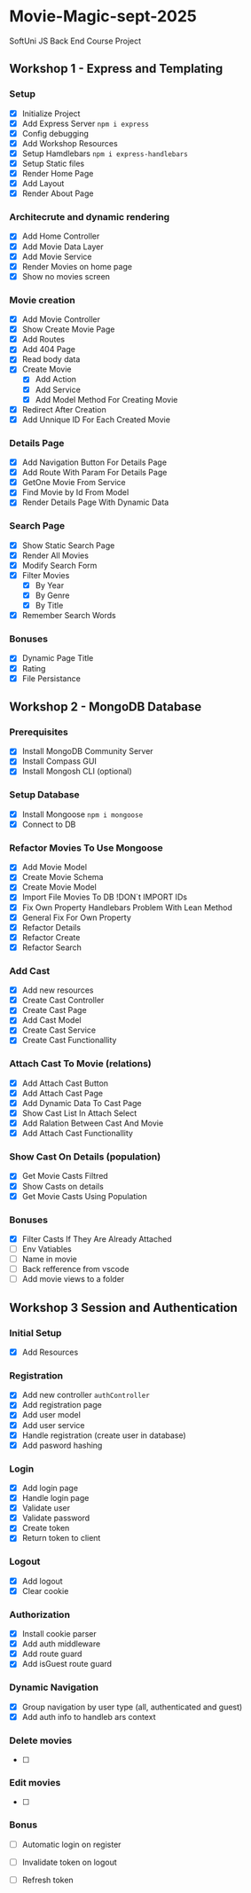 # Movie-Magic-sept-2025
SoftUni JS Back End Course Project

## Workshop 1 - Express and Templating

### Setup
 - [x] Initialize Project
 - [x] Add Express Server `npm i express`
 - [x] Config debugging
 - [x] Add Workshop Resources
 - [x] Setup Hamdlebars `npm i express-handlebars` 
 - [x] Setup Static files
 - [x] Render Home Page
 - [x] Add Layout
 - [x] Render About Page

### Architecrute and dynamic rendering
 - [x] Add Home Controller
 - [x] Add Movie Data Layer
 - [x] Add Movie Service
 - [x] Render Movies on home page
 - [x] Show no movies screen
 
### Movie creation
 - [x] Add Movie Controller
 - [x] Show Create Movie Page
 - [x] Add Routes
 - [x] Add 404 Page
 - [x] Read body data
 - [x] Create Movie 
    - [x] Add Action
    - [x] Add Service
    - [x] Add Model Method For Creating Movie
 - [x] Redirect After Creation
 - [x] Add Unnique ID For Each Created Movie

### Details Page
 - [x] Add Navigation Button For Details Page
 - [x] Add Route With Param For Details Page
 - [x] GetOne Movie From Service
 - [x] Find Movie by Id From Model
 - [x] Render Details Page With Dynamic Data

### Search Page
 - [x] Show Static Search Page
 - [x] Render All Movies 
 - [x] Modify Search Form
 - [x] Filter Movies
   - [x] By Year
   - [x] By Genre
   - [x] By Title
 - [x] Remember Search Words

### Bonuses
 - [x] Dynamic Page Title
 - [x] Rating
 - [x] File Persistance

## Workshop 2 - MongoDB Database

### Prerequisites
 - [x] Install MongoDB Community Server
 - [x] Install Compass GUI
 - [x] Install Mongosh CLI (optional)

### Setup Database
 - [x] Install Mongoose `npm i mongoose`
 - [x] Connect to DB 

### Refactor Movies To Use Mongoose
 - [x] Add Movie Model
  - [x] Create Movie Schema
  - [x] Create Movie Model
 - [x] Import File Movies To DB !DON`t IMPORT IDs
 - [x] Fix Own Property Handlebars Problem With Lean Method
 - [x] General Fix For Own Property
 - [x] Refactor Details
 - [x] Refactor Create
 - [x] Refactor Search

### Add Cast
 - [x] Add new resources
 - [x] Create Cast Controller
 - [x] Create Cast Page
 - [x] Add Cast Model
 - [x] Create Cast Service
 - [x] Create Cast Functionallity

### Attach Cast To Movie (relations)
 - [x] Add Attach Cast Button
 - [x] Add Attach Cast Page
 - [x] Add Dynamic Data To Cast Page
 - [x] Show Cast List In Attach Select
 - [x] Add Ralation Between Cast And Movie
 - [x] Add Attach Cast Functionallity

### Show Cast On Details (population)
 - [x] Get Movie Casts Filtred
 - [x] Show Casts on details
 - [x] Get Movie Casts Using Population 
 
### Bonuses
 - [x] Filter Casts If They Are Already Attached 
 - [ ] Env Vatiables
 - [ ] Name in movie
 - [ ] Back refference from vscode
 - [ ] Add movie views to a folder

## Workshop 3 Session and Authentication

### Initial Setup
 - [x] Add Resources

### Registration
 - [x] Add new controller `authController`
 - [x] Add registration page
 - [x] Add user model
 - [x] Add user service
 - [x] Handle registration (create user in database)
 - [x] Add pasword hashing

### Login
 - [x] Add login page 
 - [x] Handle login page
  - [x] Validate user
  - [x] Validate password
  - [x] Create token
  - [x] Return token to client

### Logout
 - [x] Add logout
 - [x] Clear cookie

### Authorization
 - [x] Install cookie parser
 - [x] Add auth middleware 
 - [x] Add route guard
 - [x] Add isGuest route guard

### Dynamic Navigation
 - [x] Group navigation by user type (all, authenticated and guest) 
 - [x] Add auth info to handleb ars context

### Delete movies
 - [ ] 

### Edit movies
 - [ ] 

### Bonus
 - [ ] Automatic login on register
 - [ ] Invalidate token on logout
 - [ ] Refresh token

